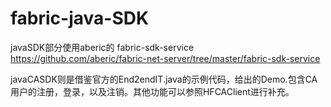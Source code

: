# fabric-java-SDK

javaSDK部分使用aberic的 fabric-sdk-service https://github.com/aberic/fabric-net-server/tree/master/fabric-sdk-service

javaCASDK则是借鉴官方的End2endIT.java的示例代码，给出的Demo.包含CA用户的注册，登录，以及注销。其他功能可以参照HFCAClient进行补充。

